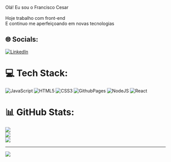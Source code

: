 Olá!  Eu sou o Francisco Cesar<br><br>Hoje trabalho com front-end<br>E continuo me aperfeiçoando em novas tecnologias


## 🌐 Socials:
[![LinkedIn](https://img.shields.io/badge/LinkedIn-%230077B5.svg?logo=linkedin&logoColor=white)](https://linkedin.com/in/www.linkedin.com/in/francisco-césar-lima-da-silva-jr) 

# 💻 Tech Stack:
![JavaScript](https://img.shields.io/badge/javascript-%23323330.svg?style=for-the-badge&logo=javascript&logoColor=%23F7DF1E) ![HTML5](https://img.shields.io/badge/html5-%23E34F26.svg?style=for-the-badge&logo=html5&logoColor=white) ![CSS3](https://img.shields.io/badge/css3-%231572B6.svg?style=for-the-badge&logo=css3&logoColor=white) ![GithubPages](https://img.shields.io/badge/github%20pages-121013?style=for-the-badge&logo=github&logoColor=white) ![NodeJS](https://img.shields.io/badge/node.js-6DA55F?style=for-the-badge&logo=node.js&logoColor=white) ![React](https://img.shields.io/badge/react-%2320232a.svg?style=for-the-badge&logo=react&logoColor=%2361DAFB)
# 📊 GitHub Stats:
![](https://github-readme-stats.vercel.app/api?username=franciscocesar1978&theme=dark&hide_border=false&include_all_commits=false&count_private=false)<br/>
![](https://github-readme-streak-stats.herokuapp.com/?user=franciscocesar1978&theme=dark&hide_border=false)<br/>
![](https://github-readme-stats.vercel.app/api/top-langs/?username=franciscocesar1978&theme=dark&hide_border=false&include_all_commits=false&count_private=false&layout=compact)

---
[![](https://visitcount.itsvg.in/api?id=franciscocesar1978&icon=0&color=0)](https://visitcount.itsvg.in)

